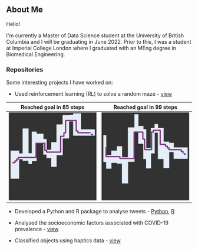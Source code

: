 ## About Me

Hello! 

I'm currently a Master of Data Science student at the University of British Columbia and I will be graduating in June 2022. Prior to this, I was a student at Imperial College London where I graduated with an MEng degree in Biomedical Engineering.

### Repositories

Some interesting projects I have worked on:

- Used reinforcement learning (RL) to solve a random maze - [view](https://github.com/joshsia/random-maze-rl)

Reached goal in 85 steps             |  Reached goal in 99 steps
:-------------------------:|:-------------------------:
![](https://github.com/joshsia/random-maze-rl/blob/main/solved-maze2.png)  |  ![](https://github.com/joshsia/random-maze-rl/blob/main/solved-maze3.png)

- Developed a Python and R package to analyse tweets - [Python](https://github.com/UBC-MDS/pytextprep), [R](https://github.com/UBC-MDS/textprepr)

- Analysed the socioeconomic factors associated with COVID-19 prevalence - [view](https://github.com/UBC-MDS/DSCI_522_US_social_determinants_of_health_by_county)

- Classified objects using haptics data - [view](https://github.com/joshsia/haptics-classification)
